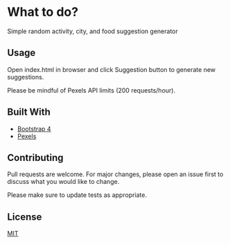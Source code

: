 # What to do?
Simple random activity, city, and food suggestion generator

## Usage
Open index.html in browser and click Suggestion button to generate new suggestions.

Please be mindful of Pexels API limits (200 requests/hour). 

## Built With
- [Bootstrap 4](https://getbootstrap.com/)
- [Pexels](https://pexels.com)

## Contributing
Pull requests are welcome. For major changes, please open an issue first to discuss what you would like to change.

Please make sure to update tests as appropriate.

## License
[MIT](https://choosealicense.com/licenses/mit/)
